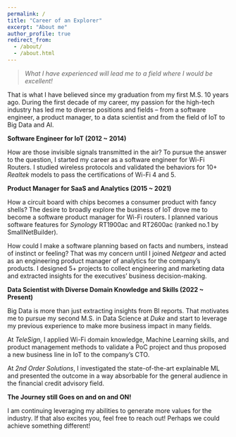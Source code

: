 ```yaml
---
permalink: /
title: "Career of an Explorer"
excerpt: "About me"
author_profile: true
redirect_from: 
  - /about/
  - /about.html
---
```


> *What I have experienced will lead me to a field where I would be excellent!*

That is what I have believed since my graduation from my first M.S. 10 years ago. During the first decade of my career, my passion for the high-tech industry has led me to diverse positions and fields – from a software engineer, a product manager, to a data scientist and from the field of IoT to Big Data and AI. 

**Software Engineer for IoT (2012 ~ 2014)**

How are those invisible signals transmitted in the air? To pursue the answer to the question, I started my career as a software engineer for Wi-Fi Routers. I studied wireless protocols and validated the behaviors for 10+ *Realtek* models to pass the certifications of Wi-Fi 4 and 5. 

**Product Manager for SaaS and Analytics (2015 ~ 2021)**

How a circuit board with chips becomes a consumer product with fancy shells? The desire to broadly explore the business of IoT drove me to become a software product manager for Wi-Fi routers. I planned various software features for *Synology* RT1900ac and RT2600ac (ranked no.1 by SmallNetBuilder).

How could I make a software planning based on facts and numbers, instead of instinct or feeling? That was my concern until I joined *Netgear* and acted as an engineering product manager of analytics for the company’s products. I designed 5+ projects to collect engineering and marketing data and extracted insights for the executives’ business decision-making. 

**Data Scientist with Diverse Domain Knowledge and Skills (2022 ~ Present)**

Big Data is more than just extracting insights from BI reports. That motivates me to pursue my second M.S. in Data Science at *Duke* and start to leverage my previous experience to make more business impact in many fields.

At *TeleSign*, I applied Wi-Fi domain knowledge, Machine Learning skills, and product management methods to validate a PoC project and thus proposed a new business line in IoT to the company’s CTO. 

At *2nd Order Solutions*, I investigated the state-of-the-art explainable ML and presented the outcome in a way absorbable for the general audience in the financial credit advisory field. 

**The Journey still Goes on and on and ON!**

I am continuing leveraging my abilities to generate more values for the industry. If that also excites you, feel free to reach out! Perhaps we could achieve something different!
